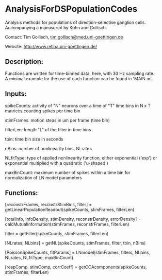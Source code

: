 # AnalysisForDSPopulationCodes
Analysis methods for populations of direction-selective ganglion cells. Accompanying a manuscript by Kühn and Gollisch.

Contact: Tim Gollisch, tim.gollisch@med.uni-goettingen.de

Website: http://www.retina.uni-goettingen.de/

Description:
-----------
Functions are written for time-binned data, here, with 30 Hz sampling rate.
A minimal example for the use of each function can be found in 'MAIN.m'.

Inputs:
-----------
spikeCounts: activity of "N" neurons over a time of "T" time bins in N x T matrices counting spikes per time bin

stimFrames: motion steps in um per frame (time bin)

filterLen: length "L" of the filter in time bins

tbin: time bin size in seconds

nBins: number of nonlinearity bins, NLrates

NLfitType: type of applied nonlinearity function, either exponential ('exp') or exponential multiplied with a quadratic ('u-shaped')

maxBinCount: maximum number of spikes within a time bin for normalization of LN model parameters


Functions:
-----------
[reconstrFrames, reconstrStimBins, filter] = getLinearPopulationReadout(spikeCounts, stimFrames, filterLen)

[totalInfo, infoDensity, stimDensity, reconstrDensity, errorDensity] = calcMutualInformation(stimFrames, reconstrFrames, filterLen)

filter = getFilter(spikeCounts, stimFrames, filterLen)

[NLrates, NLbins] = getNL(spikeCounts, stimFrames, filter, tbin, nBins)

[PoissonSpikeCounts, fitParams] = LNmodel(stimFrames, filters, NLbins, NLrates, NLfitType, maxBinCount)

[respComp, stimComp, corrCoeff] = getCCAcomponents(spikeCounts, stimFrames, filterLen)
